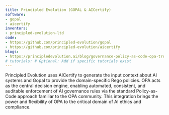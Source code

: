 ```yaml
---
title: Principled Evolution (GOPAL & AICertify)
software:
- gopal
- aicertify
inventors:
- principled-evolution-ltd
code:
- https://github.com/principled-evolution/gopal
- https://github.com/principled-evolution/aicertify
blogs:
- https://principledevolution.ai/blog/governance-policy-as-code-opa-trust-ai
# tutorials: # Optional: Add if specific tutorials exist
---
```

Principled Evolution uses AICertify to generate the input context about AI systems and Gopal to provide the domain-specific Rego policies. OPA acts as the central decision engine, enabling automated, consistent, and auditable enforcement of AI governance rules via the standard Policy-as-Code approach familiar to the OPA community. This integration brings the power and flexibility of OPA to the critical domain of AI ethics and compliance.
